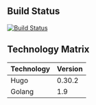 ## Build Status

[![Build Status](https://travis-ci.org/anshulpatel25/anshulpatel25.github.io.svg?branch=gh-pages-nix)](https://travis-ci.org/anshulpatel25/anshulpatel25.github.io)


## Technology Matrix

| Technology | Version |
|------------|---------|
| Hugo       | 0.30.2    |
| Golang     | 1.9     |
